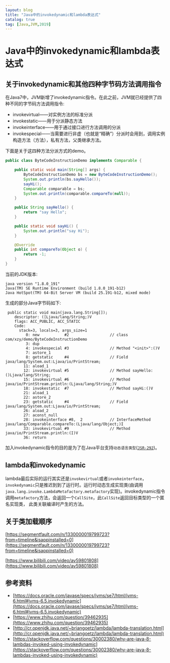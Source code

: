 ```yaml
---
layout: blog
title: "Java中的invokedynamic和lambda表达式"
catalog: true
tag: [Java,JVM,2019]
---
```

# Java中的invokedynamic和lambda表达式

## 关于invokedynamic和其他四种字节码方法调用指令
在Java7中，JVM新增了invokedynamic指令。在此之前，JVM就已经提供了四种不同的字节码方法调用指令:

+ invokevirtual——对实例方法的标准分派
+ invokestatic——用于分派静态方法
+ invokeinterface——用于通过接口进行方法调用的分派
+ invokespecial——当需要进行非虚（也就是“精确”）分派时会用到，调用实例构造方法（方法），私有方法，父类继承方法。

下面是关于这四种方法分派方式的demo。
```java
public class ByteCodeInstructionDemo implements Comparable {

    public static void main(String[] args) {
        ByteCodeInstructionDemo bs = new ByteCodeInstructionDemo();
        System.out.println(bs.sayHello());
        sayHi();
        Comparable comparable = bs;
        System.out.println(comparable.compareTo(null));
    }

    public String sayHello() {
        return "say Hello";
    }

    public static void sayHi() {
        System.out.println("say Hi");
    }

    @Override
    public int compareTo(Object o) {
        return -1;
    }
}
```

当前的JDK版本:
```shell
java version "1.8.0_191"
Java(TM) SE Runtime Environment (build 1.8.0_191-b12)
Java HotSpot(TM) 64-Bit Server VM (build 25.191-b12, mixed mode)
```

生成的部分Java字节码如下:
```shell
 public static void main(java.lang.String[]);
    descriptor: ([Ljava/lang/String;)V
    flags: ACC_PUBLIC, ACC_STATIC
    Code:
      stack=3, locals=3, args_size=1
         0: new           #2                  // class com/xzy/demo/ByteCodeInstructionDemo
         3: dup
         4: invokespecial #3                  // Method "<init>":()V
         7: astore_1
         8: getstatic     #4                  // Field java/lang/System.out:Ljava/io/PrintStream;
        11: aload_1
        12: invokevirtual #5                  // Method sayHello:()Ljava/lang/String;
        15: invokevirtual #6                  // Method java/io/PrintStream.println:(Ljava/lang/String;)V
        18: invokestatic  #7                  // Method sayHi:()V
        21: aload_1
        22: astore_2
        23: getstatic     #4                  // Field java/lang/System.out:Ljava/io/PrintStream;
        26: aload_2
        27: aconst_null
        28: invokeinterface #8,  2            // InterfaceMethod java/lang/Comparable.compareTo:(Ljava/lang/Object;)I
        33: invokevirtual #9                  // Method java/io/PrintStream.println:(I)V
        36: return
```
加入invokedynamic指令的目的是为了在Java平台支持`动态语言类型`([`JSR-292`](https://jcp.org/en/jsr/detail?id=292))。

## lambda和invokedynamic
lambda最后实际的运行其实还是`invokevirtual`或者`invokeinterface`，`invokedynamic`只是推迟到到了运行时。运行时动态生成实现类(由调用`java.lang.invoke.LambdaMetafactory.metafactory`实现)。invokedynamic指令调用`metafactory`方法，会返回一个`CallSite`，此`CallSite`返回目标类型的一个匿名实现类， 此类关联编译时产生的方法。

## 关于类加载顺序
[https://segmentfault.com/n/1330000019799723?from=timeline&isappinstalled=0](https://segmentfault.com/n/1330000019799723?from=timeline&isappinstalled=0)

[https://www.bilibili.com/video/av59801808](https://www.bilibili.com/video/av59801808)


## 参考资料
+ [https://docs.oracle.com/javase/specs/jvms/se7/html/jvms-6.html#jvms-6.5.invokedynamic](https://docs.oracle.com/javase/specs/jvms/se7/html/jvms-6.html#jvms-6.5.invokedynamic)
+ [https://www.zhihu.com/question/39462935](https://www.zhihu.com/question/39462935)
+ [http://cr.openjdk.java.net/~briangoetz/lambda/lambda-translation.html](http://cr.openjdk.java.net/~briangoetz/lambda/lambda-translation.html)
+ [https://stackoverflow.com/questions/30002380/why-are-java-8-lambdas-invoked-using-invokedynamic](https://stackoverflow.com/questions/30002380/why-are-java-8-lambdas-invoked-using-invokedynamic)
